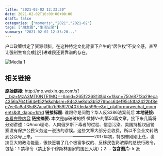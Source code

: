 ```yaml
---
title: "2021-02-02 12:33:20"
date: 2021-02-02T10:00:00+08:00
draft: false
categories: ["moments","2021","2021-02"]
tags: ["朋友圈","生活记录"]
summary: "2021-02-02 12:33:20..."
---
```


户口政策绑定了资源倾斜。在这种特定文化背景下产生的“居住权”不安全感，甚至让强制生育变成比引进难民还要靠谱的存在。

![Media 1](/Moments/photos/2021-02-02/202102021233200.jpg)

## 相关链接

**原始链接:** http://mp.weixin.qq.com/s?__biz=MzA3MTI0NTE1MQ==&mid=2651226813&idx=1&sn=750e87f3a29eca4356a764f564e152fe&chksm=84c2ae8db3b5279bcc64ef95cfdfa2422bf8ee7ee0a8af35d87aca0b7b959f70407deda599ee&dt_platform=wechat_moments&dt_dapp=1#rd
**链接标题:** 谁跟你是同胞？华人反S386法案前后
**本地链接:** [查看完整内容](/link_content/2021/02/2021-02-02/link_content/)
**链接摘要:** 本文是@破破的桥 微博V+的第50篇文章。接下来几篇将分别讲述：QAnon理论、人肉俄罗斯下毒者的过程、信息污染、美国持枪权因警察没有保护公民义务这一说法的谬误。这些文章大部分会收费，所以不会全文转贴到公众号上来。——————————————2017年初，特朗普刚刚上任，裹挟巨大的政治能量，很快签署了几个极富争议的、反移民色彩浓厚的总统行政令，包括：1.禁穆令（禁止多个穆斯林国家的国民入境）；2....
**包含图片:** 5 张

